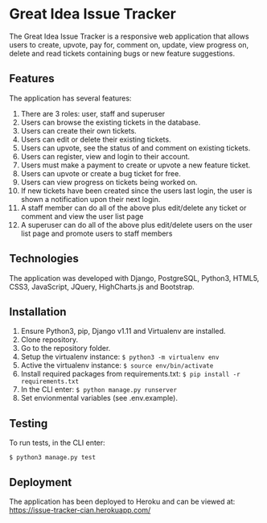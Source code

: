 # Great Idea Issue Tracker 

The Great Idea Issue Tracker is a responsive web application that allows users to create, upvote, pay for, comment on, update, view progress on, delete and read tickets containing bugs or new feature suggestions.

## Features

The application has several features:

1. There are 3 roles: user, staff and superuser
2. Users can browse the existing tickets in the database.
2. Users can create their own tickets.
3. Users can edit or delete their existing tickets.
4. Users can upvote, see the status of and comment on existing tickets.
5. Users can register, view and login to their account.
6. Users must make a payment to create or upvote a new feature ticket.
7. Users can upvote or create a bug ticket for free.
8. Users can view progress on tickets being worked on.
9. If new tickets have been created since the users last login, the user is shown a notification upon their next login.
10. A staff member can do all of the above plus edit/delete any ticket or comment and view the user list page
11. A superuser can do all of the above plus edit/delete users on the user list page and promote users to staff members

## Technologies

The application was developed with Django, PostgreSQL, Python3, HTML5, CSS3, JavaScript, JQuery, HighCharts.js and Bootstrap.

## Installation

1. Ensure Python3, pip, Django v1.11 and Virtualenv are installed.
2. Clone repository.
4. Go to the repository folder.
5. Setup the virtualenv instance: ```$ python3 -m virtualenv env```
6. Active the virtualenv instance: ```$ source env/bin/activate```
7. Install required packages from requirements.txt: ```$ pip install -r requirements.txt``` 
8. In the CLI enter: ``` $ python manage.py runserver ```
9. Set envionmental variables (see .env.example).

## Testing
To run tests, in the CLI enter:
```
$ python3 manage.py test
```
## Deployment

The application has been deployed to Heroku and can be viewed at: <https://issue-tracker-cian.herokuapp.com/>